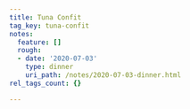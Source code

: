 ```yaml
---
title: Tuna Confit
tag_key: tuna-confit
notes:
  feature: []
  rough:
  - date: '2020-07-03'
    type: dinner
    uri_path: /notes/2020-07-03-dinner.html
rel_tags_count: {}

---
```

